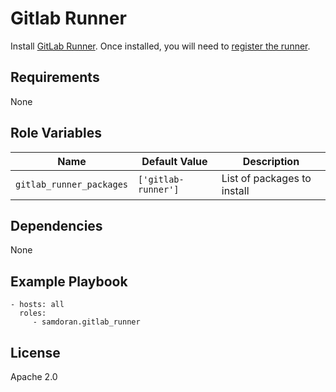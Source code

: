 Gitlab Runner
=========

Install [GitLab Runner](https://www.google.com/url?sa=t&rct=j&q=&esrc=s&source=web&cd=1&cad=rja&uact=8&ved=2ahUKEwiupsyYhZrjAhWQdN8KHSZ7DG4QFjAAegQIBRAC&url=https%3A%2F%2Fdocs.gitlab.com%2Frunner%2F&usg=AOvVaw30T7uu8OuWI1eaxx2M1S_M). Once installed, you will need to [register the runner](https://docs.gitlab.com/runner/register/index.html).

Requirements
------------

None

Role Variables
--------------

| Name              | Default Value       | Description          |
|-------------------|---------------------|----------------------|
| `gitlab_runner_packages` | `['gitlab-runner']` | List of packages to install |


Dependencies
------------

None

Example Playbook
----------------

    - hosts: all
      roles:
         - samdoran.gitlab_runner

License
-------

Apache 2.0
